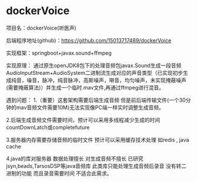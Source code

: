 ﻿# dockerVoice
 
项目名：dockerVoice(听医声)

后端程序地址(github)：https://github.com/15013717489/dockerVoice

实现框架：springboot+javax.sound+ffmpeg

实现原理：
通过原生openJDK8包下的处理音频包javax.Sound生成一段音频AudioInputStream+AudioSystem二进制流生成对应的声音类型（已实现初步生成纯音，噪音，脉冲，纯音脉冲，高斯噪声，啭音，均匀噪声，未实现掩蔽噪声(需要掩蔽算法)）并生成一个临时.mav文件,再通过ffmpeg进行混音。



遇到问题：
1.（重要）这套架构需要后端生成音频 但是前后端传输文件(一个30分钟的mav音频文件需要10M)无法实现像PC端一样实时调整生成音频。

2.后端生成音频文件需要时间，预计可以采用多线程减少生成的时间countDownLatch或completefuture

3.服务器内存需要存储音频的临时文件 预计可以采用缓存技术处理 如redis , java cache

4.java的库对服务器 数据处理擅长 对生成音频不擅长 已研究jsyn,beads,TarsosDSP等java音频库 此类库只能处理生成音频后录音 没有转二进制的功能 而且录音需要时间 不适合此需求。
